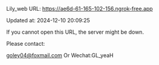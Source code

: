 Lily_web URL: https://ae6d-61-165-102-156.ngrok-free.app

Updated at: 2024-12-10 20:09:25

If you cannot open this URL, the server might be down.

Please contact: 

goley04@foxmail.com Or Wechat:GL_yeaH